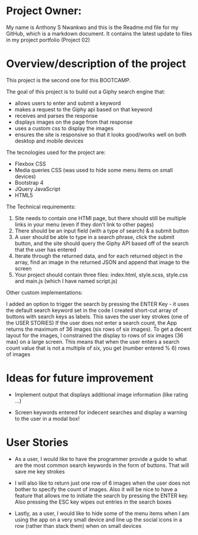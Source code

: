 Project Owner:
==============

My name is Anthony S Nwankwo and this is the Readme.md file for my GitHub,
which is a markdown document. It contains the latest update to files in
my project portfolio (Project 02)

Overview/description of the project
===================================

This project is the second one for this BOOTCAMP. 

The goal of this project is to build out a Giphy search engine that:

* 	allows users to enter and submit a keyword
* 	makes a request to the Giphy api based on that keyword
* 	receives and parses the response
* 	displays images on the page from that response
* 	uses a custom css to display the images
* 	ensures the site is responsive so that it looks good/works well on both desktop and mobile devices


The tecnologies used for the project are:

* Flexbox CSS
* Media queries CSS (was used to hide some menu items on small devices)
* Bootstrap 4
* JQuery JavaScript
* HTML5


The Technical requirements:

1) Site needs to contain one HTMl page, but there should still be multiple links in your menu (even if they don't link to other pages)
2) There should be an input field (with a type of search) & a submit button
3) A user should be able to type in a search phrase, click the submit button, and the site should query the Giphy API based off of the search that the user has entered
4) Iterate through the returned data, and for each returned object in the array, find an image in the returned JSON and append that image to the screen
5) Your project should contain three files: index.html, style.scss, style.css and main.js (which I have named script.js) 

Other custom implementations:

I added an option to trigger the search by pressing the ENTER Key - it uses the default search keyword set in the code
I created short-cut array of buttons with search keys as labels. This saves the user key strokes (one of the USER STORIES)
If the user does not enter a search count, the App returns the maximum of 36 images (six rows of six images). 
To get a decent layout for the images, I constrained the display to rows of six images (36 max) on a large screen. 
This means that when the user enters a search count value that is not a multiple of six, you get (number entered % 6) rows of images




Ideas for future improvement
============================

-	Implement output that displays additional image information (like rating ...) 
	
-	Screen keywords entered for indecent searches and display a warning to the user in a modal box!   
	 



User Stories
============

-   As a user, I would like to have the programmer provide a guide to what are the most common search keywords in the form of buttons.
    That will save me key strokes

-   I will also like to return just one row of 6 images when the user does not bother to specify the count of images. Also it will be nice to have a feature that allows 
    me to initiate the search by pressing the ENTER key. Also pressing the ESC key wipes out entries in the search boxes

-   Lastly, as a user, I would like to hide some of the menu items when I am using the app on a very small device and line up the social icons 
    in a row (rather than stack them) when on small devices
    
 




